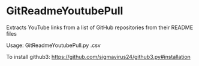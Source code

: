 # GitReadmeYoutubePull
Extracts YouTube links from a list of GitHub repositories from their README files

Usage: GitReadmeYoutubePull.py <filename>.csv

To install github3: https://github.com/sigmavirus24/github3.py#installation
